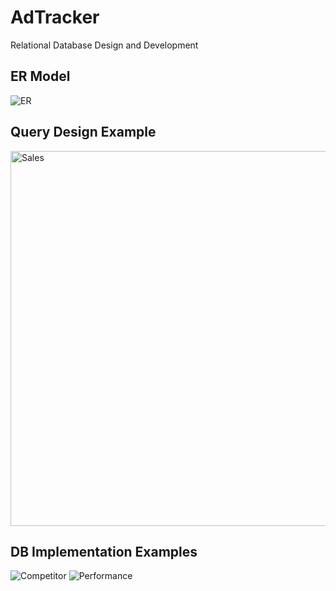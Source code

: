 # AdTracker

Relational Database Design and Development

## ER Model
![ER](https://user-images.githubusercontent.com/53241017/198904318-96c80330-d773-45c0-ad4e-3e4312a04e09.png)

## Query Design Example
<img width="600" alt="Sales" src="https://user-images.githubusercontent.com/53241017/198904345-0a69a382-60aa-422b-a31f-dbf840c2367b.png">


## DB Implementation Examples
![Competitor](https://user-images.githubusercontent.com/53241017/198905143-3ab1fd23-3bda-452a-a5c0-21e80b293915.png)
![Performance](https://user-images.githubusercontent.com/53241017/198905145-61965fa7-94a4-4650-b19d-de583b2603a3.png)


